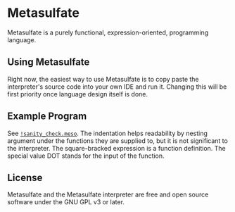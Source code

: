 # Metasulfate

Metasulfate is a purely functional, expression-oriented, programming language.

## Using Metasulfate

Right now, the easiest way to use Metasulfate is to copy paste the interpreter's source code
into your own IDE and run it. Changing this will be first priority once language design itself is done.

## Example Program

See [`!sanity_check.meso`](https://github.com/Iraxon/metasulfate/blob/main/!sanity_check.meso). The indentation helps
readability by nesting argument under the functions they are supplied to, but it is not significant to the interpreter.
The square-bracked expression is a function definition. The special value DOT stands for the input of the function.

## License

Metasulfate and the Metasulfate interpreter are free and open source software under the GNU GPL v3 or later.
